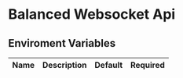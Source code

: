 # Balanced Websocket Api

## Enviroment Variables

| Name | Description | Default | Required |
|------|-------------|---------|----------|
